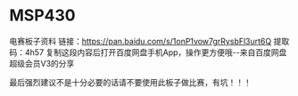 # MSP430
电赛板子资料
链接：https://pan.baidu.com/s/1onP1vow7grRysbFl3urt6Q 
提取码：4h57 
复制这段内容后打开百度网盘手机App，操作更方便哦--来自百度网盘超级会员V3的分享

最后强烈建议不是十分必要的话请不要使用此板子做比赛，有坑！！！
